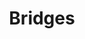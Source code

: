 ---
pid: CH377
title: Bridges
location_transcription: East Fairmount Park along the river
zipcode: '19038'
outside_phl: 'Glenside PA '
neighborhood: Glenside
age: '58'
age_range: 50-59
instagram: 
image_file_name: CH_377.jpg
proposal_transcription: Several bridges (5 or 7) of different designs and materials
  that are placed over and across one another. They invite passerby to walk over them
  and entice them to cross evert bridge. Some may have cracks or openings that you
  need to step over to get to the other side. The scale is large enough for the people
  to walk on.
topic: 
topic_summary: 
type: Bridge
keywords_other: 
credit: Pam Laber
image_labels: 
twitter: 
facebook: 
permalink: "/monuments/ch377/"
layout: item-page
---
